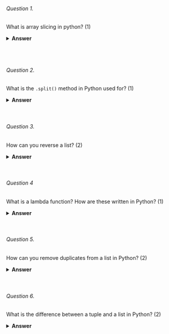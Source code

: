 ###### Question 1.

What is array slicing in python? (1)

<details><summary><b>Answer</b></summary>
<p>

Array slicing in Python is a technique used to extract a section of elements from an array or list by specifying a start and end index, and an optional step size. 
```python
original_list = [1, 2, 3, 4, 5, 6, 7, 8, 9]

# Slicing to get a subset of the original list
subset = original_list[2:6]  # This extracts elements from index 2 to 5 (inclusive)

print(subset)  # Output: [3, 4, 5, 6]

```
</p>
</details>

<br><br>

###### Question 2.

What is the `.split()` method in Python used for? (1)

<details><summary><b>Answer</b></summary>
<p>

The `.split()` method in Python is used to split a string into substrings based on a delimiter
```python
text = "Hello, World! This is a sample sentence."

# Splitting the text into words using the default space delimiter
words = text.split()

print(words)
# Output: ['Hello,', 'World!', 'This', 'is', 'a', 'sample', 'sentence.']

```
</p>
</details>
<br><br>

###### Question 3.

How can you reverse a list? (2)
<details><summary><b>Answer</b></summary>
<p>
- Using the `reverse()` method:
```python
my_list = [1, 2, 3, 4, 5]
my_list.reverse()
print(my_list)
# Output: [5,4,3,2,1]
```

- Using slicing to make a reversed copy:
```python
my_list = [1, 2, 3, 4, 5]
reversed_list = my_list[::-1]
print(reversed_list)
# Output: [5,4,3,2,1]
```
</p>
</details>
<br><br>

###### Question 4

What is a lambda function? How are these written in Python? (1)
<details><summary><b>Answer</b></summary>
<p>
A lambda function in Python is a small anonymous function defined using the `lambda` keyword. It can have any number of parameters but can have only one statement.
```python
add = lambda x, y: x + y
result = add(5, 3)
print(result)  # Output: 8
>>>>>>> main
```
</p>
</details>
<br><br>

###### Question 5.

How can you remove duplicates from a list in Python? (2)
<details><summary><b>Answer</b></summary>
<p>
Use a set to remove duplicates, but this will not preserve the order.
  
```python
Copy code
my_list = [1, 2, 2, 3, 4, 4, 5]
unique_list = list(set(my_list))
print(unique_list)
# Output: [1, 2, 3, 4, 5]
```
Use a loop to maintain order while removing duplicates.
```python
Copy code
my_list = [1, 2, 2, 3, 4, 4, 5]
unique_list = []
for item in my_list:
    if item not in unique_list:
        unique_list.append(item)
print(unique_list)
# Output: [1, 2, 3, 4, 5]
```
</p>
</details>
<br><br>

###### Question 6.
What is the difference between a tuple and a list in Python? (2)

<details><summary><b>Answer</b></summary>
<p>
Lists are mutable, created using square brackets [], and generally require more memory.
  
```python
Copy code
my_list = [1, 2, 3]
my_list[0] = 4  # Valid
Tuples are immutable, created using parentheses (), and are more memory-efficient.
python
Copy code
my_tuple = (1, 2, 3)
# my_tuple[0] = 4  # This would raise an error
```
</p>
</details>
<br><br>






